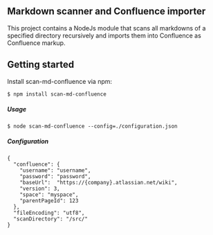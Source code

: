 Markdown scanner and Confluence importer
---

This project contains a NodeJs module that scans all markdowns of a specified directory recursively and imports them into Confluence as Confluence markup.



Getting started
---
Install scan-md-confluence via npm:
```
$ npm install scan-md-confluence
```

##### Usage
```
$ node scan-md-confluence --config=./configuration.json
```

##### Configuration

```
{
  "confluence": {
    "username": "username",
    "password": "password",
    "baseUrl":  "https://{company}.atlassian.net/wiki",
    "version": 3,
    "space": "myspace",
    "parentPageId": 123
  },
  "fileEncoding": "utf8",
  "scanDirectory": "/src/"
}
```